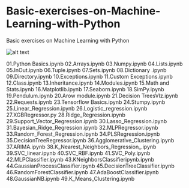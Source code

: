 # Basic-exercises-on-Machine-Learning-with-Python
Basic exercises on Machine Learning with Python

![alt text](https://github.com/sarincr/Machine-Learning-Python-Bootcamp/blob/master/IBM%20Badges.png)

01.Python Basics.ipynb
02.Arrays.ipynb
03.Numpy.ipynb
04.Lists.ipynb
05.InOut.ipynb
06.Tuple.ipynb
07.Sets.ipynb
08.Dictionary .ipynb
09.Directory.ipynb
10.Exceptions.ipynb
11.Custom Exceptions.ipynb
12.Class.ipynb
13.Inheritance.ipynb
14.Modules.ipynb
15.Math and Stats.ipynb
16.Matplotlib.ipynb
17.Seaborn.ipynb
18.SimPy.ipynb
19.Pendulum.ipynb
20.Arow module.ipynb
21.Decision TreesVIz.ipynb
22.Requests.ipynb
23.Tensorflow Basics.ipynb
24.Stumpy.ipynb
25.Linear_Regression.ipynb
26.Logistic_regression.ipynb
27.XGBRegressor.py
28.Ridge_Regression.ipynb
29.Support_Vector_Regression.ipynb
30.Lasso_Regression.ipynb
31.Bayesian_Ridge_Regression.ipynb
32.MLPRegressor.ipynb
33.Random_Forest_Regression.ipynb
34.PLSRegression.ipynb
35.DecisionTreeRegressor.ipynb
36.Agglomerative_Clustering.ipynb
37.ARIMA.ipynb
38.K_Nearest_Neighbors_Regression_.ipynb
39.SVC_linear.ipynb
40.SVC_RBF.ipynb
41.SVC_Poly.ipynb
42.MLPClassifier.ipynb
43.KNeighborsClassifieripynb.ipynb
44.GaussianProcessClassifier.ipynb
45.DecisionTreeClassifier.ipynb
46.RandomForestClassifier.ipynb
47.AdaBoostClassifier.ipynb
48.GaussianNB.ipynb
49.K_Means_Clustering.ipynb
